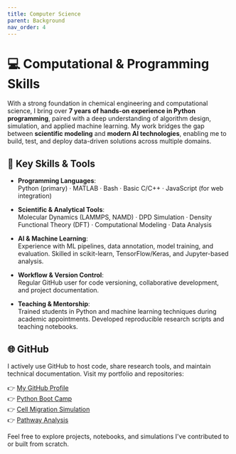 ```yaml
---
title: Computer Science
parent: Background
nav_order: 4
---
```


# 💻 Computational & Programming Skills

With a strong foundation in chemical engineering and computational science, I bring over **7 years of hands-on experience in Python programming**, paired with a deep understanding of algorithm design, simulation, and applied machine learning. My work bridges the gap between **scientific modeling** and **modern AI technologies**, enabling me to build, test, and deploy data-driven solutions across multiple domains.

## 🧠 Key Skills & Tools

- **Programming Languages**:  
  Python (primary) · MATLAB · Bash · Basic C/C++ · JavaScript (for web integration)

- **Scientific & Analytical Tools**:  
  Molecular Dynamics (LAMMPS, NAMD) · DPD Simulation · Density Functional Theory (DFT) · Computational Modeling · Data Analysis

- **AI & Machine Learning**:  
  Experience with ML pipelines, data annotation, model training, and evaluation. Skilled in scikit-learn, TensorFlow/Keras, and Jupyter-based analysis.

- **Workflow & Version Control**:  
  Regular GitHub user for code versioning, collaborative development, and project documentation.

- **Teaching & Mentorship**:  
  Trained students in Python and machine learning techniques during academic appointments. Developed reproducible research scripts and teaching notebooks.

## 🌐 GitHub

I actively use GitHub to host code, share research tools, and maintain technical documentation. Visit my portfolio and repositories:

👉 [My GitHub Profile](https://github.com/bending456)   
👉 [Python Boot Camp](https://bending456.github.io/PKHlabBootCamp/)   
👉 [Cell Migration Simulation](https://bending456.github.io/OpenMM_Migration/)   
👉 [Pathway Analysis](https://bending456.github.io/Macrophage/)   

Feel free to explore projects, notebooks, and simulations I've contributed to or built from scratch.
